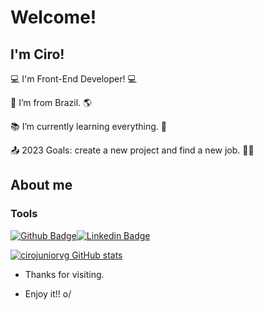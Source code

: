 # Welcome!

 

## I'm Ciro!


:computer: I'm Front-End Developer! 💻

:house_with_garden: I’m from Brazil. :earth_americas:

:books: I’m currently learning everything. 🧠

:outbox_tray: 2023 Goals: create a new project and find a new job. 👨‍💼

 

## About me

### Tools
[![Github Badge](https://img.shields.io/badge/-Github-000?style=flat-square&logo=Github&logoColor=white&link=https://github.com/cirojuniorvg)](https://github.com/cirojuniorvg)[![Linkedin Badge](https://img.shields.io/badge/-LinkedIn-blue?style=flat-square&logo=Linkedin&logoColor=white&link=https:https://www.linkedin.com/in/ciro-valeriojr/)](https://www.linkedin.com/in/ciro-valeriojr/)

[![cirojuniorvg GitHub stats](https://github-readme-stats.vercel.app/api?username=NOMEGIT)](https://github.com/NOMEGIT/github-readme-stats)


- Thanks for visiting.

- Enjoy it!! o/
